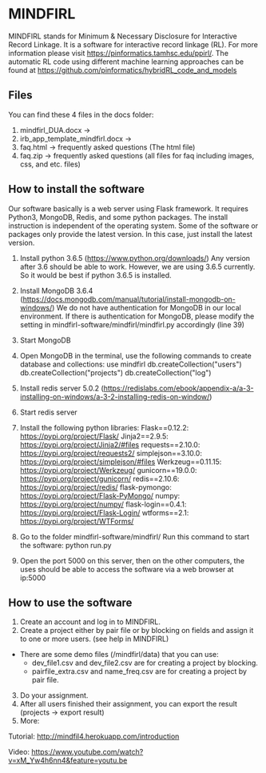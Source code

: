 # MINDFIRL
MINDFIRL stands for Minimum & Necessary Disclosure for Interactive Record Linkage. It is a software for interactive record linkage (RL). For more information please visit https://pinformatics.tamhsc.edu/ppirl/. The automatic RL code using different machine learning approaches can be found at https://github.com/pinformatics/hybridRL_code_and_models

## Files
You can find these 4 files in the docs folder:
1. mindfirl_DUA.docx -> 
2. irb_app_template_mindfirl.docx -> 
3. faq.html -> frequently asked questions (The html file)
4. faq.zip -> frequently asked questions (all files for faq including images, css, and etc. files)

## How to install the software
Our software basically is a web server using Flask framework. It requires Python3, MongoDB, Redis, and some python packages. The install instruction is independent of the operating system. Some of the software or packages only provide the latest version. In this case, just install the latest version. 

1. Install python 3.6.5 (https://www.python.org/downloads/)
Any version after 3.6 should be able to work. However, we are using 3.6.5 currently. So it would be best if python 3.6.5 is installed.

2. Install MongoDB 3.6.4 (https://docs.mongodb.com/manual/tutorial/install-mongodb-on-windows/)
We do not have authentication for MongoDB in our local environment. If there is authentication for MongoDB, please modify the setting in mindfirl-software/mindfirl/mindfirl.py accordingly (line 39)

3. Start MongoDB 

4. Open MongoDB in the terminal, use the following commands to create database and collections:
use mindfirl
db.createCollection("users")
db.createCollection("projects") 
db.createCollection("log")

5. Install redis server 5.0.2 (https://redislabs.com/ebook/appendix-a/a-3-installing-on-windows/a-3-2-installing-redis-on-window/)

6. Start redis server

7. Install the following python libraries:
Flask==0.12.2: https://pypi.org/project/Flask/
Jinja2==2.9.5: https://pypi.org/project/Jinja2/#files
requests==2.10.0: https://pypi.org/project/requests2/
simplejson==3.10.0: https://pypi.org/project/simplejson/#files
Werkzeug==0.11.15: https://pypi.org/project/Werkzeug/
gunicorn==19.0.0: https://pypi.org/project/gunicorn/
redis==2.10.6: https://pypi.org/project/redis/
flask-pymongo: https://pypi.org/project/Flask-PyMongo/
numpy: https://pypi.org/project/numpy/
flask-login==0.4.1: https://pypi.org/project/Flask-Login/
wtforms==2.1: https://pypi.org/project/WTForms/

8. Go to the folder mindfirl-software/mindfirl/
Run this command to start the software:
python run.py

9. Open the port 5000 on this server, then on the other computers, the uses should be able to access the software via a web browser at ip:5000

## How to use the software
1. Create an account and log in to MINDFIRL.
2. Create a project either by pair file or by blocking on fields and assign it to one or more users. (see help in MINDFIRL)
  - There are some demo files (/mindfirl/data) that you can use:
      * dev_file1.csv and dev_file2.csv are for creating a project by blocking.
      * pairfile_extra.csv and name_freq.csv are for creating a project by pair file.
3. Do your assignment.
4. After all users finished their assignment, you can export the result (projects -> export result)
5. More:

Tutorial: http://mindfil4.herokuapp.com/introduction

Video: https://www.youtube.com/watch?v=xM_Yw4h6nn4&feature=youtu.be
